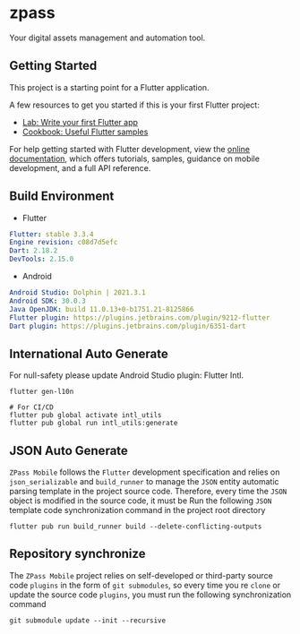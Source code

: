 # zpass

Your digital assets management and automation tool.

## Getting Started

This project is a starting point for a Flutter application.

A few resources to get you started if this is your first Flutter project:

- [Lab: Write your first Flutter app](https://docs.flutter.dev/get-started/codelab)
- [Cookbook: Useful Flutter samples](https://docs.flutter.dev/cookbook)

For help getting started with Flutter development, view the
[online documentation](https://docs.flutter.dev/), which offers tutorials,
samples, guidance on mobile development, and a full API reference.

## Build Environment

- Flutter
```yaml
Flutter: stable 3.3.4
Engine revision: c08d7d5efc
Dart: 2.18.2
DevTools: 2.15.0
```

- Android
```yaml
Android Studio: Dolphin | 2021.3.1
Android SDK: 30.0.3
Java OpenJDK: build 11.0.13+0-b1751.21-8125866
Flutter plugin: https://plugins.jetbrains.com/plugin/9212-flutter
Dart plugin: https://plugins.jetbrains.com/plugin/6351-dart
```

## International Auto Generate
For null-safety please update Android Studio plugin: Flutter Intl.

```shell
flutter gen-l10n

# For CI/CD
flutter pub global activate intl_utils
flutter pub global run intl_utils:generate
```

## JSON Auto Generate

`ZPass Mobile` follows the `Flutter` development specification and relies on `json_serializable` and `build_runner` to manage the `JSON` entity automatic parsing template in the project source code. Therefore, every time the `JSON` object is modified in the source code, it must be Run the following `JSON` template code synchronization command in the project root directory

```shell
flutter pub run build_runner build --delete-conflicting-outputs
```

## Repository synchronize

The `ZPass Mobile` project relies on self-developed or third-party source code `plugins` in the form of `git submodules`, so every time you re `clone` or update the source code `plugins`, you must run the following synchronization command

```shell
git submodule update --init --recursive
```